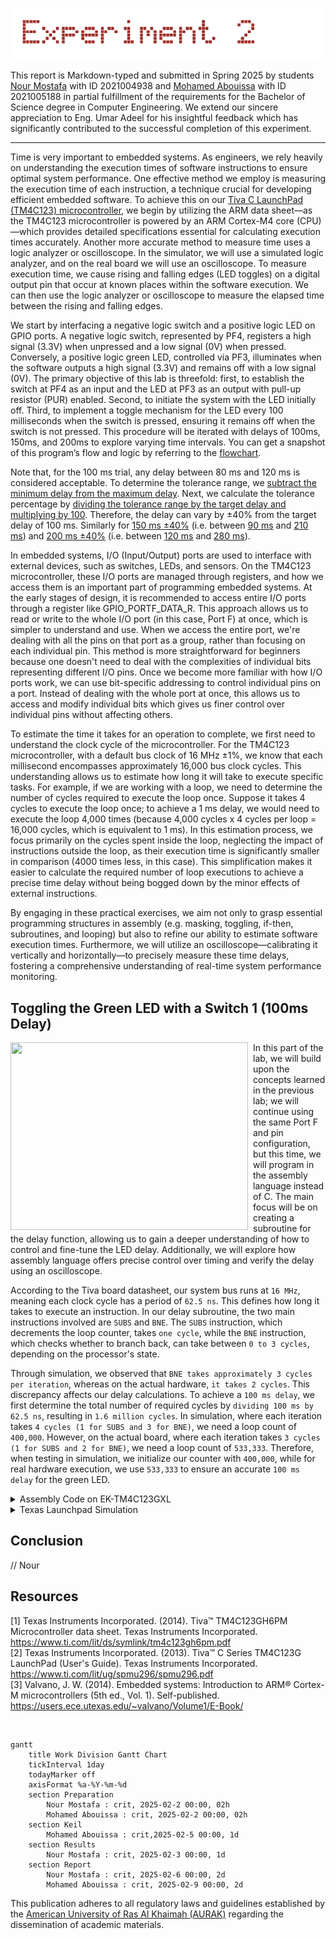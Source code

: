 <p align="center">
  <img src="Photos/exp2.gif"/>
</p>

This report is Markdown-typed and submitted in Spring 2025 by students [Nour Mostafa](https://github.com/Nour-MK) with ID 2021004938 and [Mohamed Abouissa](https://github.com/Mohamed-Abouissa) with ID 2021005188 in partial fulfillment of the requirements for the Bachelor of Science degree in Computer Engineering. We extend our sincere appreciation to Eng. Umar Adeel for his insightful feedback which has significantly contributed to the successful completion of this experiment.

---

Time is very important to embedded systems. As engineers, we rely heavily on understanding the execution times of software instructions to ensure optimal system performance. One effective method we employ is measuring the execution time of each instruction, a technique crucial for developing efficient embedded software. To achieve this on our [Tiva C LaunchPad (TM4C123) microcontroller](Photos/TM4C123GXL.png), we begin by utilizing the ARM data sheet—as the TM4C123 microcontroller is powered by an ARM Cortex-M4 core (CPU)—which provides detailed specifications essential for calculating execution times accurately. Another more accurate method to measure time uses a logic analyzer or oscilloscope. In the simulator, we will use a simulated logic analyzer, and on the real board we will use an oscilloscope. To measure execution time, we cause rising and falling edges (LED toggles) on a digital output pin that occur at known places within the software execution. We can then use the logic analyzer or oscilloscope to measure the elapsed time between the rising and falling edges. 

We start by interfacing a negative logic switch and a positive logic LED on GPIO ports. A negative logic switch, represented by PF4, registers a high signal (3.3V) when unpressed and a low signal (0V) when pressed. Conversely, a positive logic green LED, controlled via PF3, illuminates when the software outputs a high signal (3.3V) and remains off with a low signal (0V). The primary objective of this lab is threefold: first, to establish the switch at PF4 as an input and the LED at PF3 as an output with pull-up resistor (PUR) enabled. Second, to initiate the system with the LED initially off. Third, to implement a toggle mechanism for the LED every 100 milliseconds when the switch is pressed, ensuring it remains off when the switch is not pressed. This procedure will be iterated with delays of 100ms, 150ms, and 200ms to explore varying time intervals. You can get a snapshot of this program’s flow and logic by referring to the [flowchart](Photos/flowchart.png).

Note that, for the 100 ms trial, any delay between 80 ms and 120 ms is considered acceptable. To determine the tolerance range, we [subtract the minimum delay from the maximum delay](Photos/tolerance-range.png). Next, we calculate the tolerance percentage by [dividing the tolerance range by the target delay and multiplying by 100](Photos/tolerance-percentage.png). Therefore, the delay can vary by ±40% from the target delay of 100 ms. Similarly for [150 ms ±40%](Photos/40of150.png) (i.e. between [90 ms](Photos/150-40.png) and [210 ms](Photos/150+40.png)) and [200 ms ±40%](Photos/40of200.png) (i.e. between [120 ms](Photos/200-40.png) and [280 ms](Photos/200+40.png)).

In embedded systems, I/O (Input/Output) ports are used to interface with external devices, such as switches, LEDs, and sensors. On the TM4C123 microcontroller, these I/O ports are managed through registers, and how we access them is an important part of programming embedded systems. At the early stages of design, it is recommended to access entire I/O ports through a register like GPIO_PORTF_DATA_R. This approach allows us to read or write to the whole I/O port (in this case, Port F) at once, which is simpler to understand and use. When we access the entire port, we're dealing with all the pins on that port as a group, rather than focusing on each individual pin. This method is more straightforward for beginners because one doesn't need to deal with the complexities of individual bits representing different I/O pins. Once we become more familiar with how I/O ports work, we can use bit-specific addressing to control individual pins on a port. Instead of dealing with the whole port at once, this allows us to access and modify individual bits which gives us finer control over individual pins without affecting others.

To estimate the time it takes for an operation to complete, we first need to understand the clock cycle of the microcontroller. For the TM4C123 microcontroller, with a default bus clock of 16 MHz ±1%, we know that each millisecond encompasses approximately 16,000 bus clock cycles. This understanding allows us to estimate how long it will take to execute specific tasks. For example, if we are working with a loop, we need to determine the number of cycles required to execute the loop once. Suppose it takes 4 cycles to execute the loop once; to achieve a 1 ms delay, we would need to execute the loop 4,000 times (because 4,000 cycles x 4 cycles per loop = 16,000 cycles, which is equivalent to 1 ms). In this estimation process, we focus primarily on the cycles spent inside the loop, neglecting the impact of instructions outside the loop, as their execution time is significantly smaller in comparison (4000 times less, in this case). This simplification makes it easier to calculate the required number of loop executions to achieve a precise time delay without being bogged down by the minor effects of external instructions.

By engaging in these practical exercises, we aim not only to grasp essential programming structures in assembly (e.g. masking, toggling, if-then, subroutines, and looping) but also to refine our ability to estimate software execution times. Furthermore, we will utilize an oscilloscope—calibrating it vertically and horizontally—to precisely measure these time delays, fostering a comprehensive understanding of real-time system performance monitoring.

## Toggling the Green LED with a Switch 1 (100ms Delay)

<img src="Photos/100delay.gif" width="380" height="300" align="left">
<img src="Photos/transparentpic.png" width="8" height="300" align="left">

In this part of the lab, we will build upon the concepts learned in the previous lab; we will continue using the same Port F and pin configuration, but this time, we will program in the assembly language instead of C. The main focus will be on creating a subroutine for the delay function, allowing us to gain a deeper understanding of how to control and fine-tune the LED delay. Additionally, we will explore how assembly language offers precise control over timing and verify the delay using an oscilloscope. 

According to the Tiva board datasheet, our system bus runs at `16 MHz`, meaning each clock cycle has a period of `62.5 ns`. This defines how long it takes to execute an instruction. In our delay subroutine, the two main instructions involved are `SUBS` and `BNE`. The `SUBS` instruction, which decrements the loop counter, takes `one cycle`, while the `BNE` instruction, which checks whether to branch back, can take between `0 to 3 cycles`, depending on the processor's state.

Through simulation, we observed that `BNE takes approximately 3 cycles per iteration`, whereas on the actual hardware, `it takes 2 cycles`. This discrepancy affects our delay calculations. To achieve a `100 ms delay`, we first determine the total number of required cycles by `dividing 100 ms by 62.5 ns`, resulting in `1.6 million cycles`. In simulation, where each iteration takes `4 cycles (1 for SUBS and 3 for BNE)`, we need a loop count of `400,000`. However, on the actual board, where each iteration takes `3 cycles (1 for SUBS and 2 for BNE)`, we need a loop count of `533,333`. Therefore, when testing in simulation, we initialize our counter with `400,000`, while for real hardware execution, we use `533,333` to ensure an accurate `100 ms delay` for the green LED.

<details>
  <summary>Assembly Code on EK-TM4C123GXL</summary>
<br>

```assembly
// Here we just saving the base address + offset for each register i will use 
// Port F have the base address 0x40025000 (TM4C123 Data Sheet, 659)

GPIO_PORTF_DATA_R       EQU   0x400253FC            // ???????
GPIO_PORTF_DIR_R        EQU   0x40025400            // (TM4C123 Data Sheet, 633)  
GPIO_PORTF_AFSEL_R      EQU   0x40025420            // (TM4C123 Data Sheet, 671)        
GPIO_PORTF_PUR_R        EQU   0x40025510            // (TM4C123 Data Sheet, 677)
GPIO_PORTF_DEN_R        EQU   0x4002551C            // (TM4C123 Data Sheet, 682)
GPIO_PORTF_AMSEL_R      EQU   0x40025528            // (TM4C123 Data Sheet, 687)
GPIO_PORTF_PCTL_R       EQU   0x4002552C            // (TM4C123 Data Sheet, 688)
SYSCTL_RCGCGPIO_R       EQU   0x400FE608            // (TM4C123 Data Sheet, 340)
                                                    //
        AREA    |.text|, CODE, READONLY, ALIGN=2    //
        THUMB                                       // ****************************
        EXPORT  Start                               //
Start                                               //
SWITCH  EQU 0x40025040                              //
LED     EQU 0x40025020                              //
                                                    //
                                                    // Activate clock for Port F
                                                    //
      LDR R1, =SYSCTL_RCGCGPIO_R                    //
      LDR R0, [R1]                                  //
      ORR R0, R0, #0x20                             // Clock for F you need to se the Last bit (OR with the Base address)(0010 0000)
      STR R0, [R1]                                  // (TM4C123 Data Sheet, 340)
      NOP                                           // NOP = No Opration
      NOP                                           // Allow time to finish activating
                                                    // No need to unlock PE2,PE3,PE4
                                                    // Disable analog functionality
      LDR R1, =GPIO_PORTF_AMSEL_R                   // (TM4C123 Data Sheet, 687)
      LDR R0, [R1]                                  //
      BIC R0, R0, #0x18                             // No analog functionality on  PF3,PF4 , BIC stand for Bit Clear so We clear PF3,PF4
      STR R0, [R1]                                  //
                                               	    //
                                                    // Configure as GPIO
      LDR R1, =GPIO_PORTF_PCTL_R                    // (TM4C123 Data Sheet, 688)
      LDR R0, [R1]                                  //
      LDR R2, =0x000FF000                           // Regular function on PF3,PF4
      BIC R0, R0, R2                                //
      STR R0, [R1]                                  // 
                                                    //
                                                    // Set direction register
      LDR R1, =GPIO_PORTF_DIR_R                     //
      LDR R0, [R1]                                  // (TM4C123 Data Sheet, 633)
      ORR R0, R0, #0x08                             // Output on PF3  set bit PF3
      BIC R0, R0, #0x10                             // Input on PF4   set bit PF4
      STR R0, [R1]                                  // 
                                                    // Regular port function
      LDR R1, =GPIO_PORTF_AFSEL_R                   // (TM4C123 Data Sheet, 671)
      LDR R0, [R1]                                  //
      BIC R0, R0, #0x18                             // GPIO on PF3,PF4 set bit PF3 and PF4
      STR R0, [R1]                                  // 
	                                            //
      LDR R1, =GPIO_PORTF_PUR_R                     // (TM4C123 Data Sheet, 677)
      LDR R0, [R1]                                  //
      ORR R0, R0, #0x10                             // Enable pullup on PF4 so sit PF4
      STR R0, [R1]                                  //
                                                    // Enable digital port
      LDR R1, =GPIO_PORTF_DEN_R                     // (TM4C123 Data Sheet, 682)
      LDR R0, [R1]                                  //
      ORR R0, R0, #0x18                             // Enable data on PF3,PF4 set bit PF3 and PF4
      STR R0, [R1]                                  //
	                                            //
      LDR R1,=SWITCH                                // R1 = PF4, 0x40025040   
      LDR R2,=LED                                   // R2 = PF3, 0x40025020    
	                                            //
						    //
						    // *************************
clear MOV  R0,#00                                   // LED off
      STR  R0,[R2]                                  //
	                                            //
loop  BL   Delay                                    // 100 ms
      LDR  R0,[R1]                                  // R0 = PF4, 0x00,0x10
      ANDS R0,#0x10                                 //
      BNE  clear                                    // LED off if switch not pressed
      LDR  R0,[R2]                                  //
      EOR  R0,R0,#0x08                              // toggle
      STR  R0,[R2]                                  // if switch pressed
      B    loop                                     // *************************
	                                            //
						    //
						    //
                                                    // 
						    // 4 cycles in simulation, 3 on the real board
Delay LDR  R0,=400000                               // 
wait  SUBS R0,#1                                    // 
      BNE  wait                                     //
      BX   LR                                       //
                                                    //
                                                    //
    ALIGN                                           // Make sure the end of this section is aligned *******************
    END                                             // End of file
```

Configuring a register in assembly typically follows three main steps. First, we load the base address of the register into a general-purpose register. For example, to enable the system clock for GPIO, we load the base address of `SYSCTL_RCGCGPIO_R` into `R1`, then retrieve the value stored at that address into R0 using the `LDR` instruction.

Next, we modify the necessary bits based on whether we need to set or clear specific values. To set a bit, we use the `ORR (bitwise OR)` instruction, while to clear a bit, we use `BIC (bit clear)`. For instance, to enable Port F, we apply `ORR R0, R0, #0x20`, which ensures that bit 5 is set while leaving other bits unchanged.

Finally, we store the updated value back into the register using the `STR` instruction. This writes the modified data in R0 back to the memory address stored in `R1`, ensuring the configuration takes effect. By following this structured approach, we can effectively configure hardware registers in assembly language.

</details>

<details>
  <summary>Texas Launchpad Simulation</summary>	
<br>

<p align="center">
  <img src="Photos/launchpad100delaynotpressed.png" style="width: 49%; height: 300px;" title="Green LED is Off" /> <img src="Photos/launchpad100delaypressed.png" style="width: 49%; height: 300px;" title="Green LED is On" />
</p>

In the left image, we can see that no switch is pressed on the LaunchPad, causing the green LED to remain off. The oscilloscope reading above confirms this, showing the switch signal at 1 `(active low)`, which indicates that it is not pressed, while the LED signal remains at 0.

In the right image, when the switch is pressed, its signal transitions to 0, indicating activation. As a result, we observe the LED toggling on and off. By analyzing the oscilloscope waveform, we can measure the time between consecutive ON states, which is approximately `0.100 seconds (100 ms)`, confirming the expected delay. However, slight variations in the timing occur due to the uncertainty of whether the BNE (branch if not equal) instruction takes the branch or not, meaning each iteration does not always take exactly 4 cycles. This variability accounts for the minor fluctuations in the measured delay.
	
</details>

## Conclusion

// Nour

## Resources

[1] Texas Instruments Incorporated. (2014). Tiva™ TM4C123GH6PM Microcontroller data sheet. Texas Instruments Incorporated. <br> https://www.ti.com/lit/ds/symlink/tm4c123gh6pm.pdf  
[2] Texas Instruments Incorporated. (2013). Tiva™ C Series TM4C123G LaunchPad (User's Guide). Texas Instruments Incorporated. <br>  https://www.ti.com/lit/ug/spmu296/spmu296.pdf  
[3] Valvano, J. W. (2014). Embedded systems: Introduction to ARM® Cortex-M microcontrollers (5th ed., Vol. 1). Self-published. <br> https://users.ece.utexas.edu/~valvano/Volume1/E-Book/   


<br>

```mermaid
gantt
    title Work Division Gantt Chart
    tickInterval 1day
    todayMarker off
    axisFormat %a-%Y-%m-%d
    section Preparation         
        Nour Mostafa : crit, 2025-02-2 00:00, 02h
        Mohamed Abouissa : crit, 2025-02-2 00:00, 02h
    section Keil         
        Mohamed Abouissa : crit,2025-02-5 00:00, 1d
    section Results       
        Nour Mostafa : crit, 2025-02-3 00:00, 1d
    section Report
        Nour Mostafa : crit, 2025-02-6 00:00, 2d
        Mohamed Abouissa : crit, 2025-02-9 00:00, 2d
```

This publication adheres to all regulatory laws and guidelines established by the [American University of Ras Al Khaimah (AURAK)](https://aurak.ac.ae/) regarding the dissemination of academic materials.





